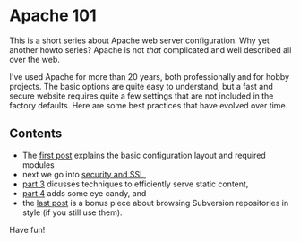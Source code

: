 # Apache 101

This is a short series about Apache web server configuration. Why yet another howto series? Apache is not *that* complicated and well described all over the web.

I've used Apache for more than 20 years, both professionally and for hobby projects. The basic options are quite easy to understand, but a fast and secure website requires quite a few settings that are not included in the factory defaults. Here are some best practices that have evolved over time.

## Contents

* The [first post](basic-configuration.md) explains the basic  configuration layout and required modules
* next we go into [security and SSL](security.md),
* [part 3](static-resources.md) dicusses techniques to efficiently serve static content,
* [part 4](pretty-directory-listings.md) adds some eye candy, and
* the [last post](svn.md) is a bonus piece about browsing Subversion repositories in style (if you still use them). 

Have fun!
